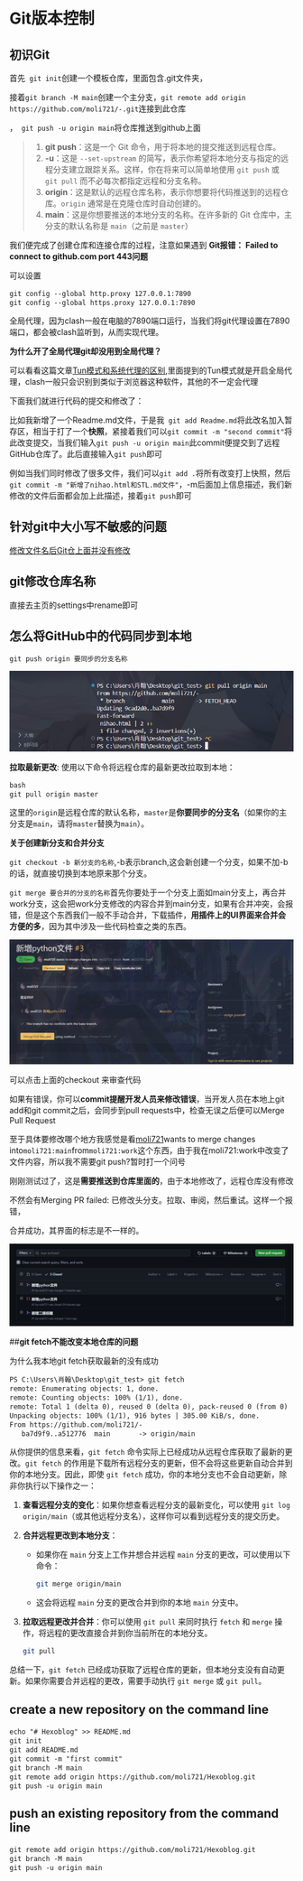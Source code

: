 # Git版本控制

## 初识Git

首先` git init`创建一个模板仓库，里面包含.git文件夹，

接着`git branch -M main`创建一个主分支，`git remote add origin https://github.com/moli721/-.git`连接到此仓库

，` git push -u origin main`将仓库推送到github上面

> 1. **git push**：这是一个 Git 命令，用于将本地的提交推送到远程仓库。
> 2. **-u**：这是 `--set-upstream` 的简写，表示你希望将本地分支与指定的远程分支建立跟踪关系。这样，你在将来可以简单地使用 `git push` 或 `git pull` 而不必每次都指定远程和分支名称。
> 3. **origin**：这是默认的远程仓库名称，表示你想要将代码推送到的远程仓库。`origin` 通常是在克隆仓库时自动创建的。
> 4. **main**：这是你想要推送的本地分支的名称。在许多新的 Git 仓库中，主分支的默认名称是 `main`（之前是 `master`）

我们便完成了创建仓库和连接仓库的过程，注意如果遇到
**Git报错： Failed to connect to github.com port 443问题**

可以设置

```shell
git config --global http.proxy 127.0.0.1:7890
git config --global https.proxy 127.0.0.1:7890
```

全局代理，因为clash一般在电脑的7890端口运行，当我们将git代理设置在7890端口，都会被clash监听到，从而实现代理。

**为什么开了全局代理git却没用到全局代理？**

可以看看这篇文章[Tun模式和系统代理的区别](https://www.machunjie.com/macos/1665.html),里面提到的Tun模式就是开启全局代理，clash一般只会识别到类似于浏览器这种软件，其他的不一定会代理 

下面我们就进行代码的提交和修改了：

比如我新增了一个Readme.md文件，于是我` git add Readme.md`将此改名加入暂存区，相当于打了一个**快照**，紧接着我们可以`git commit -m "second commit"`将此改变提交，当我们输入`git push -u origin main`此commit便提交到了远程GitHub仓库了。此后直接输入`git push`即可

例如当我们同时修改了很多文件，我们可以`git add .`将所有改变打上快照，然后`git commit -m "新增了nihao.html和STL.md文件"`，-m后面加上信息描述，我们新修改的文件后面都会加上此描述，接着`git push`即可

## **针对git中大小写不敏感的问题**

[修改文件名后Git仓上面并没有修改](https://blog.csdn.net/qq_43720551/article/details/132642761)

## **git修改仓库名称**

直接去主页的settings中rename即可

## **怎么将GitHub中的代码同步到本地**

`git push origin 要同步的分支名称`

![1724508416485](Git版本控制.assets/1724508416485.png)

**拉取最新更改**:
使用以下命令将远程仓库的最新更改拉取到本地：



```
bash
git pull origin master
```

这里的`origin`是远程仓库的默认名称，`master`是**你要同步的分支名**（如果你的主分支是`main`，请将`master`替换为`main`）。



**关于创建新分支和合并分支**

`git checkout -b 新分支的名称`,-b表示branch,这会新创建一个分支，如果不加-b的话，就直接切换到本地原来那个分支。

`git merge 要合并的分支的名称`首先你要处于一个分支上面如main分支上，再合并work分支，这会把work分支修改的内容合并到main分支，如果有合并冲突，会报错，但是这个东西我们一般不手动合并，下载插件，**用插件上的UI界面来合并会方便的多**，因为其中涉及一些代码检查之类的东西。

![03aac0901db93ded30ad47f6aed804ec](Git版本控制.assets/03aac0901db93ded30ad47f6aed804ec.png)

可以点击上面的checkout 来审查代码

如果有错误，你可以**commit提醒开发人员来修改错误**，当开发人员在本地上git add和git commit之后，会同步到pull requests中，检查无误之后便可以Merge Pull Request

至于具体要修改哪个地方我感觉是看[moli721](https://github.com/moli721)wants to merge changes into`moli721:main`from`moli721:work`这个东西，由于我在moli721:work中改变了文件内容，所以我不需要git push?暂时打一个问号

刚刚测试过了，这是**需要推送到仓库里面的**，由于本地修改了，远程仓库没有修改

不然会有Merging PR failed: 已修改头分支。拉取、审阅，然后重试。这样一个报错，

合并成功，其界面的标志是不一样的。

![1724511375914](Git版本控制.assets/1724511375914.png)

##**git fetch不能改变本地仓库的问题**

为什么我本地git fetch获取最新的没有成功

```shell
PS C:\Users\肖翰\Desktop\git_test> git fetch
remote: Enumerating objects: 1, done.
remote: Counting objects: 100% (1/1), done.
remote: Total 1 (delta 0), reused 0 (delta 0), pack-reused 0 (from 0)
Unpacking objects: 100% (1/1), 916 bytes | 305.00 KiB/s, done.
From https://github.com/moli721/-
   ba7d9f9..a512776  main       -> origin/main
```



从你提供的信息来看，`git fetch` 命令实际上已经成功从远程仓库获取了最新的更改。`git fetch` 的作用是下载所有远程分支的更新，但不会将这些更新自动合并到你的本地分支。因此，即使 `git fetch` 成功，你的本地分支也不会自动更新，除非你执行以下操作之一：

1. **查看远程分支的变化**：如果你想查看远程分支的最新变化，可以使用 `git log origin/main`（或其他远程分支名），这样你可以看到远程分支的提交历史。

2. **合并远程更改到本地分支**：
   - 如果你在 `main` 分支上工作并想合并远程 `main` 分支的更改，可以使用以下命令：
     ```bash
     git merge origin/main
     ```
   - 这会将远程 `main` 分支的更改合并到你的本地 `main` 分支中。

3. **拉取远程更改并合并**：你可以使用 `git pull` 来同时执行 `fetch` 和 `merge` 操作，将远程的更改直接合并到你当前所在的本地分支。
   ```bash
   git pull
   ```

总结一下，`git fetch` 已经成功获取了远程仓库的更新，但本地分支没有自动更新。如果你需要合并远程的更改，需要手动执行 `git merge` 或 `git pull`。

## create a new repository on the command line



```
echo "# Hexoblog" >> README.md
git init
git add README.md
git commit -m "first commit"
git branch -M main
git remote add origin https://github.com/moli721/Hexoblog.git
git push -u origin main
```

## push an existing repository from the command line



``` 
git remote add origin https://github.com/moli721/Hexoblog.git
git branch -M main
git push -u origin main
```
